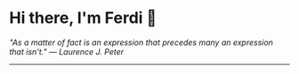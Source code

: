 <h1>Hi there, I'm Ferdi 👋</h1>

<p><em>
  "As a matter of fact is an expression that precedes many an expression that isn't." — Laurence J. Peter
</em></p>

---
